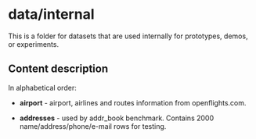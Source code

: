 # data/internal
This is a folder for datasets that are used internally for prototypes, demos, or experiments. 

## Content description

In alphabetical order:

* **airport** - airport, airlines and routes information from openflights.com.

* **addresses** - used by addr_book benchmark. Contains 2000 name/address/phone/e-mail rows for testing.

